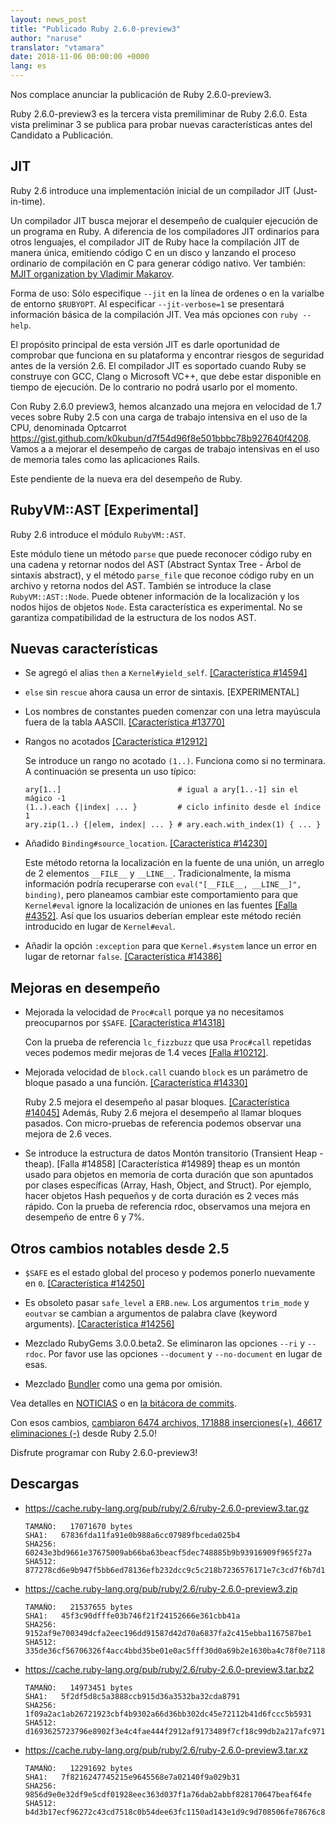```yaml
---
layout: news_post
title: "Publicado Ruby 2.6.0-preview3"
author: "naruse"
translator: "vtamara"
date: 2018-11-06 00:00:00 +0000
lang: es
---
```


Nos complace anunciar la publicación de Ruby 2.6.0-preview3.

Ruby 2.6.0-preview3 es la tercera vista premiliminar de Ruby 2.6.0.
Esta vista preliminar 3 se publica para probar nuevas
características antes del Candidato a Publicación.

## JIT

Ruby 2.6 introduce una implementación inicial de un compilador JIT
(Just-in-time).

Un compilador JIT busca mejorar el desempeño de cualquier ejecución de un
programa en Ruby.
A diferencia de los compiladores JIT ordinarios para otros lenguajes, el
compilador JIT de Ruby hace la compilación JIT de manera única,
emitiendo código C en un disco y lanzando el proceso ordinario de
compilación en C para generar código nativo.
Ver también: [MJIT organization by Vladimir Makarov](https://github.com/vnmakarov/ruby/tree/rtl_mjit_branch#mjit-organization).

Forma de uso: Sólo especifique `--jit` en la línea de ordenes o en la
varialbe de entorno `$RUBYOPT`.
Al especificar `--jit-verbose=1` se presentará información básica de la
compilación JIT.  Vea más opciones con `ruby --help`.

El propósito principal de esta versión JIT es darle oportunidad de
comprobar que funciona en su plataforma y encontrar riesgos de seguridad
antes de la versión 2.6.
El compilador JIT es soportado cuando Ruby se construye con GCC, Clang o
Microsoft VC++, que debe estar disponible en tiempo de ejecución.  De
lo contrario no podrá usarlo por el momento.

Con Ruby 2.6.0 preview3, hemos alcanzado una mejora en velocidad de 1.7 veces
sobre Ruby 2.5 con una carga de trabajo intensiva en el uso de la CPU,
denominada Optcarrot <https://gist.github.com/k0kubun/d7f54d96f8e501bbbc78b927640f4208>.
Vamos a a mejorar el desempeño de cargas de trabajo intensivas en el uso
de memoria tales como las aplicaciones Rails.

Este pendiente de la nueva era del desempeño de Ruby.

## RubyVM::AST [Experimental]

Ruby 2.6 introduce el módulo `RubyVM::AST`.

Este módulo tiene un método `parse` que puede reconocer código ruby en una cadena y retornar nodos del AST (Abstract Syntax Tree - Árbol de sintaxis abstract), y el método `parse_file` que reconoe código ruby en un archivo y retorna nodos del AST.
También se introduce la clase `RubyVM::AST::Node`. Puede obtener información de la localización y los nodos hijos de objetos `Node`. Esta característica es experimental.  No se garantiza compatibilidad de la estructura de los nodos AST.

## Nuevas características

* Se agregó el alias `then` a `Kernel#yield_self`. [[Característica #14594]](https://bugs.ruby-lang.org/issues/14594)

* `else` sin `rescue` ahora causa un error de sintaxis.  [EXPERIMENTAL]

* Los nombres de constantes pueden comenzar con una letra mayúscula fuera de la tabla AASCII.  [[Característica #13770]](https://bugs.ruby-lang.org/issues/13770)

* Rangos no acotados [[Característica #12912]](https://bugs.ruby-lang.org/issues/12912)

  Se introduce un rango no acotado `(1..)`. Funciona como si no terminara.  A continuación se presenta un uso típico:

      ary[1..]                          # igual a ary[1..-1] sin el mágico -1
      (1..).each {|index| ... }         # ciclo infinito desde el índice 1
      ary.zip(1..) {|elem, index| ... } # ary.each.with_index(1) { ... }

* Añadido `Binding#source_location`.  [[Característica #14230]](https://bugs.ruby-lang.org/issues/14230)

  Este método retorna la localización en la fuente de una unión,  un arreglo de 2 elementos `__FILE__` y `__LINE__`.  Tradicionalmente, la misma información podría recuperarse con `eval("[__FILE__, __LINE__]", binding)`, pero planeamos cambiar este comportamiento para que `Kernel#eval` ignore la localización de uniones en las fuentes [[Falla #4352]](https://bugs.ruby-lang.org/issues/4352).  Así que los usuarios deberían emplear este método recién introducido en lugar de `Kernel#eval`.

* Añadir la opción `:exception` para que `Kernel.#system` lance un error en lugar de retornar `false`.  [[Característica #14386]](https://bugs.ruby-lang.org/issues/14386)

## Mejoras en desempeño

* Mejorada la velocidad de `Proc#call` porque ya no necesitamos preocuparnos por `$SAFE`.  [[Característica #14318]](https://bugs.ruby-lang.org/issues/14318)

  Con la prueba de referencia `lc_fizzbuzz` que usa `Proc#call` repetidas veces podemos medir mejoras de 1.4 veces [[Falla #10212]](https://bugs.ruby-lang.org/issues/10212).

* Mejorada velocidad de `block.call` cuando `block` es un parámetro de
  bloque pasado a una función. [[Característica #14330]](https://bugs.ruby-lang.org/issues/14330)

  Ruby 2.5 mejora el desempeño al pasar bloques. [[Característica #14045]](https://bugs.ruby-lang.org/issues/14045)
  Además, Ruby 2.6 mejora el desempeño al llamar bloques pasados.
  Con micro-pruebas de referencia podemos observar una mejora de 2.6 veces.

* Se introduce la estructura de datos Montón transitorio (Transient Heap - theap). [Falla #14858] [Característica #14989]
  theap es un montón usado para objetos en memoria de corta duración que son
  apuntados por clases específicas (Array, Hash, Object, and Struct).
  Por ejemplo, hacer objetos Hash pequeños y de corta duración es 2 veces
  más rápido.  Con la prueba de referencia rdoc, observamos una mejora en
  desempeño de entre 6 y 7%.

## Otros cambios notables desde 2.5

* `$SAFE` es el estado global del proceso y podemos ponerlo nuevamente en `0`.  [[Característica #14250]](https://bugs.ruby-lang.org/issues/14250)

* Es obsoleto pasar `safe_level` a `ERB.new`. Los argumentos `trim_mode` y `eoutvar` se cambian a argumentos de palabra clave (keyword arguments). [[Característica #14256]](https://bugs.ruby-lang.org/issues/14256)

* Mezclado RubyGems 3.0.0.beta2. Se eliminaron las opciones `--ri` y `--rdoc`. Por favor use las opciones `--document` y `--no-document` en lugar de esas.

* Mezclado [Bundler](https://github.com/bundler/bundler) como una gema por omisión.

Vea detalles en [NOTICIAS](https://github.com/ruby/ruby/blob/v2_6_0_preview3/NEWS)
o en [la bitácora de commits](https://github.com/ruby/ruby/compare/v2_5_0...v2_6_0_preview3).

Con esos cambios,
[cambiaron 6474 archivos, 171888 inserciones(+), 46617 eliminaciones (-)](https://github.com/ruby/ruby/compare/v2_5_0...v2_6_0_preview3)
desde Ruby 2.5.0!

Disfrute programar con Ruby 2.6.0-preview3!

## Descargas

* <https://cache.ruby-lang.org/pub/ruby/2.6/ruby-2.6.0-preview3.tar.gz>

      TAMAÑO:   17071670 bytes
      SHA1:   67836fda11fa91e0b988a6cc07989fbceda025b4
      SHA256: 60243e3bd9661e37675009ab66ba63beacf5dec748885b9b93916909f965f27a
      SHA512: 877278cd6e9b947f5bb6ed78136efb232dcc9c5c218b7236576171e7c3cd7f6b7d10d07d8402014a14aba1fcd1913a4370f0725c561ead41d8a3fe92029f7f76

* <https://cache.ruby-lang.org/pub/ruby/2.6/ruby-2.6.0-preview3.zip>

      TAMAÑO:   21537655 bytes
      SHA1:   45f3c90dfffe03b746f21f24152666e361cbb41a
      SHA256: 9152af9e700349dcfa2eec196dd91587d42d70a6837fa2c415ebba1167587be1
      SHA512: 335de36cf56706326f4acc4bbd35be01e0ac5fff30d0a69b2e1630ba4c78f0e711822d1623d0099a517c824b154917d2f60be192dfb143a422cf1d17b38e1183

* <https://cache.ruby-lang.org/pub/ruby/2.6/ruby-2.6.0-preview3.tar.bz2>

      TAMAÑO:   14973451 bytes
      SHA1:   5f2df5d8c5a3888ccb915d36a3532ba32cda8791
      SHA256: 1f09a2ac1ab26721923cbf4b9302a66d36bb302dc45e72112b41d6fccc5b5931
      SHA512: d1693625723796e8902f3e4c4fae444f2912af9173489f7cf18c99db2a217afc971b082fce7089e39f8edd54d762d2b4e72843c8306ed29b05ccb15ac03dbb5b

* <https://cache.ruby-lang.org/pub/ruby/2.6/ruby-2.6.0-preview3.tar.xz>

      TAMAÑO:   12291692 bytes
      SHA1:   7f8216247745215e9645568e7a02140f9a029b31
      SHA256: 9856d9e0e32df9e5cdf01928eec363d037f1a76dab2abbf828170647beaf64fe
      SHA512: b4d3b17ecf96272c43cd7518c0b54dee63fc1150ad143e1d9c9d708506fe78676c80eb96cc47b8d46d1128bd483a53f16c944963a03d1f99f00131b74714df7b
